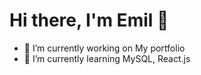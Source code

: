 # Hi there, I'm Emil 👋



* 🔭 I’m currently working on My portfolio
* 🌱 I’m currently learning MySQL, React.js
